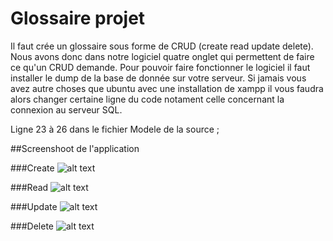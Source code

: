# Glossaire projet 

Il faut crée un glossaire sous forme de CRUD (create read update delete).
Nous avons donc dans notre logiciel quatre onglet qui permettent de faire ce qu'un CRUD demande.
Pour pouvoir faire fonctionner le logiciel il faut installer le dump de la base de donnée sur 
votre serveur.
Si jamais vous avez autre choses que ubuntu avec une installation de xampp il vous faudra alors 
changer certaine ligne du code notament celle concernant la connexion au serveur SQL.

Ligne 23 à 26 dans le fichier Modele de la source ;

##Screenshoot de l'application

###Create
![alt text](http://www.rubenavone.fr/imageHeberge/create.png)

###Read
![alt text](http://www.rubenavone.fr/imageHeberge/read.png)

###Update
![alt text](http://www.rubenavone.fr/imageHeberge/update.png)

###Delete
![alt text](http://www.rubenavone.fr/imageHeberge/delete.png)
